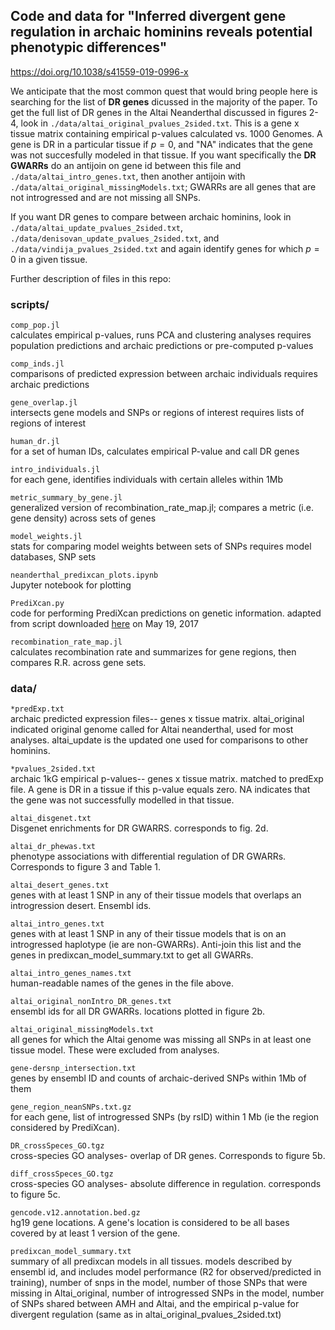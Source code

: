 ## Code and data for "Inferred divergent gene regulation in archaic hominins reveals potential phenotypic differences"
https://doi.org/10.1038/s41559-019-0996-x

We anticipate that the most common quest that would bring people here is searching for the list of **DR genes** dicussed 
in the majority of the paper. To get the full list of DR genes in the Altai Neanderthal discussed in figures 2-4, look in 
`./data/altai_original_pvalues_2sided.txt`. This is a gene x tissue matrix containing empirical p-values calculated vs. 
1000 Genomes. A gene is DR in a particular tissue if $p=0$, and "NA" indicates that the gene was not succesfully modeled in 
that tissue. If you want specifically the **DR GWARRs** do an antijoin on gene id between this file and 
`./data/altai_intro_genes.txt`, then another antijoin with `./data/altai_original_missingModels.txt`; GWARRs are all 
genes that are not introgressed and are not missing all SNPs.

If you want DR genes to compare between archaic hominins, look in `./data/altai_update_pvalues_2sided.txt`, 
`./data/denisovan_update_pvalues_2sided.txt`, and `./data/vindija_pvalues_2sided.txt` and again identify genes for 
which $p=0$ in a given tissue.

Further description of files in this repo:
### scripts/
`comp_pop.jl` \
	calculates empirical p-values, runs PCA and clustering analyses
	requires population predictions and archaic predictions or pre-computed p-values

`comp_inds.jl` \
	comparisons of predicted expression between archaic individuals
	requires archaic predictions

`gene_overlap.jl`\
	intersects gene models and SNPs or regions of interest
	requires lists of regions of interest

`human_dr.jl`\
	for a set of human IDs, calculates empirical P-value and call DR genes

`intro_individuals.jl`\
	for each gene, identifies individuals with certain alleles within 1Mb

`metric_summary_by_gene.jl`\
	generalized version of recombination_rate_map.jl; compares a metric (i.e. gene density) across sets of genes

`model_weights.jl`\
	stats for comparing model weights between sets of SNPs
	requires model databases, SNP sets

`neanderthal_predixcan_plots.ipynb`\
	Jupyter notebook for plotting

`PrediXcan.py`\
	code for performing PrediXcan predictions on genetic information. 
	adapted from script downloaded [here](https://github.com/hakyimlab/PrediXcan/tree/master/Software) on May 19, 2017

`recombination_rate_map.jl`\
	calculates recombination rate and summarizes for gene regions, then compares R.R. across gene sets.

### data/
`*predExp.txt`\
	archaic predicted expression files-- genes x tissue matrix. altai_original indicated original genome called 
	for Altai neanderthal, used for most analyses. altai_update is the updated one used for comparisons to 
	other hominins.

`*pvalues_2sided.txt`\
	archaic 1kG empirical p-values-- genes x tissue matrix. matched to predExp file. A gene is DR in a tissue
	if this p-value equals zero. NA indicates that the gene was not successfully modelled in that tissue.

`altai_disgenet.txt`\
	Disgenet enrichments for DR GWARRS. corresponds to fig. 2d.

`altai_dr_phewas.txt`\
	phenotype associations with differential regulation of DR GWARRs. Corresponds to figure 3 and Table 1.

`altai_desert_genes.txt`\
	genes with at least 1 SNP in any of their tissue models that overlaps an introgression desert. Ensembl ids.

`altai_intro_genes.txt`\
	genes with at least 1 SNP in any of their tissue models that is on an introgressed haplotype (ie are non-GWARRs). 
	Anti-join this list and the genes in predixcan_model_summary.txt to get all GWARRs.

`altai_intro_genes_names.txt`\
	human-readable names of the genes in the file above.

`altai_original_nonIntro_DR_genes.txt`\
	ensembl ids for all DR GWARRs. locations plotted in figure 2b.

`altai_original_missingModels.txt`\
	all genes for which the Altai genome was missing all SNPs in at least one tissue model. These were excluded 
	from analyses.

`gene-dersnp_intersection.txt`\
	genes by ensembl ID and counts of archaic-derived SNPs within 1Mb of them

`gene_region_neanSNPs.txt.gz`\
	for each gene, list of introgressed SNPs (by rsID) within 1 Mb (ie the region considered by PrediXcan). 

`DR_crossSpeces_GO.tgz`\
	cross-species GO analyses- overlap of DR genes. Corresponds to figure 5b.

`diff_crossSpeces_GO.tgz`\
	cross-species GO analyses- absolute difference in regulation. corresponds to figure 5c.

`gencode.v12.annotation.bed.gz`\
	hg19 gene locations. A gene's location is considered to be all bases covered by at least 1 version of the gene.

`predixcan_model_summary.txt`\
	summary of all predixcan models in all tissues. models described by ensembl id, and includes model performance 
	(R2 for observed/predicted in training), number of snps in the model, number of those SNPs that were 
	missing in Altai_original, number of introgressed SNPs in the model, number of SNPs shared between AMH and 
	Altai, and the empirical p-value for divergent regulation (same as in altai_original_pvalues_2sided.txt)

